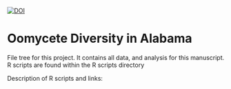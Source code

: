 [![DOI](https://zenodo.org/badge/454655246.svg)](https://zenodo.org/badge/latestdoi/454655246)

# Oomycete Diversity in Alabama

File tree for this project. It contains all data, and analysis for this manuscript.
R scripts are found within the R scripts directory

Description of R scripts and links:
